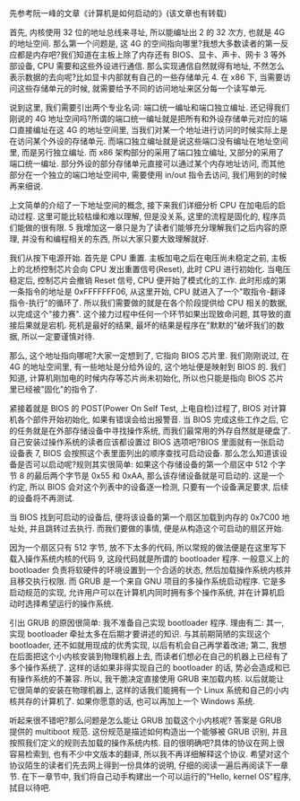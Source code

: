 先参考阮一峰的文章《计算机是如何启动的》(该文章也有转载)

首先, 内核使用 32 位的地址总线来寻址, 所以能编址出 2 的 32 次方, 也就是 4G 的地址空间. 那么第一个问题是, 这 4G 的空间指向哪里?我想大多数读者的第一反应都是内存吧?我们知道在主板上除了内存还有 BIOS、显卡、声卡、网卡 3 等外部设备, CPU 需要和这些外设进行通信. 那么实现通信自然就得有地址, 不然怎么表示数据的去向呢?比如显卡内部就有自己的一些存储单元 4. 在 x86 下, 当需要访问这些存储单元的时候, 就需要给予不同的访问地址来区分每一个读写单元.

说到这里, 我们需要引出两个专业名词: 端口统一编址和端口独立编址. 还记得我们刚说的 4G 地址空间吗?所谓的端口统一编址就是把所有和外设存储单元对应的端口直接编址在这 4G 的地址空间里, 当我们对某一个地址进行访问的时候实际上是在访问某个外设的存储单元. 而端口独立编址就是说这些端口没有编址在地址空间里, 而是另行独立编址. 而 x86 架构部分的采用了端口独立编址, 又部分的采用了端口统一编址. 部分外设的部分存储单元直接可以通过某个内存地址访问, 而其他部分在一个独立的端口地址空间中, 需要使用 in/out 指令去访问, 我们用到的时候再来细说.

上文简单的介绍了一下地址空间的概念, 接下来我们详细分析 CPU 在加电后的启动过程. 这里可能比较枯燥和难以理解, 但是没关系, 这里的流程是固化的, 程序员们能做的很有限. 5 我增加这一章只是为了读者们能够充分理解我们之后内容的原理, 并没有和编程相关的东西, 所以大家只要大致理解就好.

我们从按下电源开始. 首先是 CPU 重置. 主板加电之后在电压尚未稳定之前, 主板上的北桥控制芯片会向 CPU 发出重置信号(Reset), 此时 CPU 进行初始化. 当电压稳定后, 控制芯片会撤销 Reset 信号, CPU 便开始了模式化的工作. 此时形成的第一条指令的地址是 0xFFFFFFF06, 从这里开始, CPU 就进入了一个"取指令-翻译指令-执行"的循环了. 所以我们需要做的就是在各个阶段提供给 CPU 相关的数据, 以完成这个"接力赛". 这个接力过程中任何一个环节如果出现致命问题, 其导致的直接后果就是宕机. 死机是最好的结果, 最坏的结果是程序在"默默的"破坏我们的数据, 所以一定要谨慎对待.

那么, 这个地址指向哪呢?大家一定想到了, 它指向 BIOS 芯片里. 我们刚刚说过, 在 4G 的地址空间里, 有一些地址是分给外设的, 这个地址便是映射到 BIOS 的. 我们知道, 计算机刚加电的时候内存等芯片尚未初始化, 所以也只能是指向 BIOS 芯片里已经被"固化"的指令了.

紧接着就是 BIOS 的 POST(Power On Self Test, 上电自检)过程了, BIOS 对计算机各个部件开始初始化, 如果有错误会给出报警音. 当 BIOS 完成这些工作之后, 它的任务就是在外部存储设备中寻找操作系统, 而我们最常用的外存自然就是硬盘了. 自己安装过操作系统的读者应该都设置过 BIOS 选项吧?BIOS 里面就有一张启动设备表 7, BIOS 会按照这个表里面列出的顺序查找可启动设备. 那么怎么知道该设备是否可以启动呢?规则其实很简单: 如果这个存储设备的第一个扇区中 512 个字节 8 的最后两个字节是 0x55 和 0xAA, 那么该存储设备就是可启动的. 这是一个约定, 所以 BIOS 会对这个列表中的设备逐一检测, 只要有一个设备满足要求, 后续的设备将不再测试.

当 BIOS 找到可启动的设备后, 便将该设备的第一个扇区加载到内存的 0x7C00 地址处, 并且跳转过去执行. 而我们要做的事情, 便是从构造这个可启动的扇区开始.

因为一个扇区只有 512 字节, 放不下太多的代码, 所以常规的做法便是在这里写下载入操作系统内核的代码 9, 这段代码就是所谓的 bootloader 程序. 一般意义上的 bootloader 负责将软硬件的环境设置到一个合适的状态, 然后加载操作系统内核并且移交执行权限. 而 GRUB 是一个来自 GNU 项目的多操作系统启动程序. 它是多启动规范的实现, 允许用户可以在计算机内同时拥有多个操作系统, 并在计算机启动时选择希望运行的操作系统.

引出 GRUB 的原因很简单: 我不准备自己实现 bootloader 程序. 理由有二: 其一, 实现 bootloader 牵扯太多在后期才要讲述的知识. 与其前期简陋的实现这个 bootloader, 还不如就用现成的优秀实现, 以后有机会自己再学着改进; 第二, 我想在后面把这个小内核安装到物理机器上去, 而读者们想必在自己的机器上已经有了多个操作系统了. 这样的话如果非得实现自己的 bootloader 的话, 势必会造成和已有操作系统的不兼容. 所以, 我干脆决定直接使用 GRUB 来加载内核. 以后就能让它很简单的安装在物理机器上, 这样的话我们能拥有一个 Linux 系统和自己的小内核共存的计算机了. 如果你愿意的话, 也可以再加上一个 Windows 系统.

听起来很不错吧?那么问题是怎么能让 GRUB 加载这个小内核呢? 答案是 GRUB 提供的 multiboot 规范. 这份规范是描述如何构造出一个能够被 GRUB 识别, 并且按照我们定义的规则去加载的操作系统内核. 目的很明确吧?具体的协议在网上很容易检索到, 也有不少中文版本的翻译, 所以我不再详细解释这个协议. 希望对这个协议陌生的读者们先去网上得到一份具体的说明, 仔细的阅读一遍后再阅读下一章节. 在下一章节中, 我们将自己动手构建出一个可以运行的"Hello, kernel OS"程序, 拭目以待吧.